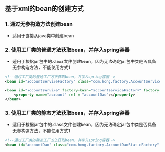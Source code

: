 ## 基于xml的bean的创建方式

### 1. 通过无参构造方法创建bean

- 适用于直接从java类中创建bean

### 2. 使用工厂类的普通方法获取bean，并存入spring容器

- 适用于根据jar包中的.class文件创建bean，因为无法确定jar包中类是否具备无参构造方法，不能使用方式1

```xml
<!--通过工厂类的普通工厂方法获取bean，并存入spring容器-->
<bean id="accountServiceFactory" class="com.hong.factory.AccountServiceFactory"></bean>

<bean id="accountService" factory-bean="accountServiceFactory" factory-method="accountServiceImplFactory">
	<property name="account" ref = "accountDao"></property>
</bean>
```

### 3. 使用工厂类的静态方法获取bean，并存入spring容器

- 适用于根据jar包中的.class文件创建bean，因为无法确定jar包中类是否具备无参构造方法，不能使用方式1

```xml
<!--通过工厂类的静态工厂方法获取bean，并存入spring容器-->
<bean id="accountDao" class="com.hong.factory.AccountDaoStaticFactory" factory-method="accountDaoImplStaticFactory"></bean>
```

